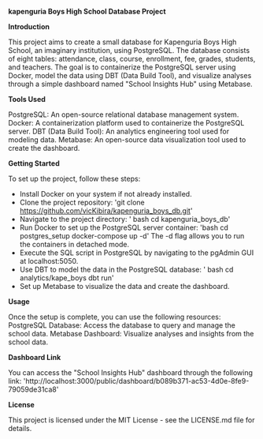 **kapenguria Boys High School Database Project**

**Introduction**

This project aims to create a small database for Kapenguria Boys High School, an imaginary institution, using PostgreSQL. The database consists of eight tables: attendance, class, course, enrollment, fee, grades, students, and teachers. The goal is to containerize the PostgreSQL server using Docker, model the data using DBT (Data Build Tool), and visualize analyses through a simple dashboard named "School Insights Hub" using Metabase.

**Tools Used**

PostgreSQL: An open-source relational database management system.
Docker: A containerization platform used to containerize the PostgreSQL server.
DBT (Data Build Tool): An analytics engineering tool used for modeling data.
Metabase: An open-source data visualization tool used to create the dashboard.

**Getting Started**

To set up the project, follow these steps:
- Install Docker on your system if not already installed.
- Clone the project repository:
   'git clone https://github.com/vicKibira/kapenguria_boys_db.git'
- Navigate to the project directory:
   ' bash cd kapenguria_boys_db'
- Run Docker to set up the PostgreSQL server container:
   'bash cd postgres_setup docker-compose up -d'
  The -d flag allows you to run the containers in detached mode.
- Execute the SQL script in PostgreSQL by navigating to the pgAdmin GUI at localhost:5050.
- Use DBT to model the data in the PostgreSQL database:
  ' bash cd analytics/kape_boys dbt run'
- Set up Metabase to visualize the data and create the dashboard.
  
**Usage**

Once the setup is complete, you can use the following resources:
PostgreSQL Database: Access the database to query and manage the school data.
Metabase Dashboard: Visualize analyses and insights from the school data.

**Dashboard Link**

 You can access the "School Insights Hub" dashboard through the following link: 
  'http://localhost:3000/public/dashboard/b089b371-ac53-4d0e-8fe9-79059de31ca8'

**License**

This project is licensed under the MIT License - see the LICENSE.md file for details.

